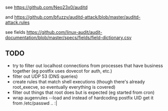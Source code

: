 

see https://github.com/Neo23x0/auditd

and https://github.com/bfuzzy/auditd-attack/blob/master/auditd-attack.rules

see fields https://github.com/linux-audit/audit-documentation/blob/master/specs/fields/field-dictionary.csv

TODO
----

* try to filter out localhost connections from processes that have business together (eg postfix uses dovecot for auth, etc.)
* filter out UDP 53 (DNS queries)
* create rules that match shell executions (though there's already root_execve, so eventually everything is covered)
* filter out things that root does but is expected (eg started from cron)
* wrap augenrules --load and instead of hardcoding postfix UID get it from /etc/passwd .. :|

